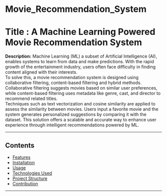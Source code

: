 # Movie_Recommendation_System

<h1> <strong> Title </strong> : A Machine Learning Powered Movie Recommendation System  </h1>

<p><strong>Description:</strong> 
Machine Learning (ML) a subset of Artificial Intelligence (AI), enables systems to learn from data and make predictions. With the rapid growth of the entertainment industry, users often face difficulty in finding content aligned with their interests. <br>
To solve this, a movie recommendation system is designed using collaborative filtering, content-based filtering and hybrid methods. Collaborative filtering suggests movies based on similar user preferences, while content-based filtering uses metadata like genre, cast, and director to recommend related titles. <br>
Techniques such as text vectorization and cosine similarity are applied to assess the similarity between movies. Users input a favorite movie and the system generates personalized suggestions by comparing it with the dataset.
This solution offers a scalable and accurate way to enhance user experience through intelligent recommendations powered by ML.</p>

<hr>

<h2>Contents</h2>
<ul>
  <li><a href="#features">Features</a></li>
  <li><a href="#installation">Installation</a></li>
  <li><a href="#usage">Usage</a></li>
  <li><a href="#technologies-used">Technologies Used</a></li>
  <li><a href="#project-structure">Project Structure</a></li>
  <li><a href="#contribution">Contribution</a></li>
 
</ul>

<hr>

